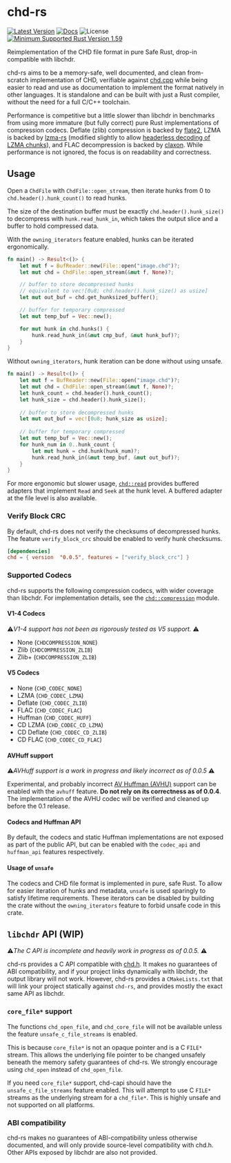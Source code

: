 # chd-rs
[![Latest Version](https://img.shields.io/crates/v/chd.svg)](https://crates.io/crates/chd) [![Docs](https://docs.rs/chd/badge.svg)](https://docs.rs/chd) ![License](https://img.shields.io/crates/l/chd)
[![Minimum Supported Rust Version 1.59](https://img.shields.io/badge/rust-1.59%2B-orange.svg)](https://github.com/rust-lang/rust/blob/master/RELEASES.md#version-1590-2022-02-24)


Reimplementation of the CHD file format in pure Safe Rust, drop-in compatible with libchdr.

chd-rs aims to be a memory-safe, well documented, and clean from-scratch implementation of CHD, verifiable against 
[chd.cpp](https://github.com/mamedev/mame/blob/master/src/lib/util/chd.cpp) while being easier to read and use as
documentation to implement the format natively in other languages. It is standalone and can be built with just
a Rust compiler, without the need for a full C/C++ toolchain. 

Performance is competitive but a little slower than libchdr in benchmarks from using more immature (but fully correct) 
pure Rust implementations of compression codecs. Deflate (zlib) compression is backed by [flate2](https://crates.io/crates/flate2), 
LZMA is backed by [lzma-rs](https://crates.io/crates/lzma-rs) (modified slightly to allow 
[headerless decoding of LZMA chunks](https://crates.io/crates/lzma-rs-headerless)), and FLAC decompression is backed by
[claxon](https://crates.io/crates/claxon). While performance is not ignored, the focus
is on readability and correctness.

## Usage
Open a `ChdFile` with `ChdFile::open_stream`, then iterate hunks from 0 to `chd.header().hunk_count()` to
read hunks.

The size of the destination buffer must be exactly `chd.header().hunk_size()` to decompress with
`hunk.read_hunk_in`, which takes the output slice and a buffer to hold compressed data.

With the `owning_iterators` feature enabled, hunks can be iterated ergonomically.
```rust
fn main() -> Result<()> {
    let mut f = BufReader::new(File::open("image.chd")?;
    let mut chd = ChdFile::open_stream(&mut f, None)?;

    // buffer to store decompressed hunks
    // equivalent to vec![0u8; chd.header().hunk_size() as usize]
    let mut out_buf = chd.get_hunksized_buffer();

    // buffer for temporary compressed
    let mut temp_buf = Vec::new();

    for mut hunk in chd.hunks() {
        hunk.read_hunk_in(&mut cmp_buf, &mut hunk_buf)?;
    }
}
```

Without `owning_iterators`, hunk iteration can be done without using unsafe.
```rust
fn main() -> Result<()> {
    let mut f = BufReader::new(File::open("image.chd")?;
    let mut chd = ChdFile::open_stream(&mut f, None)?;
    let hunk_count = chd.header().hunk_count();
    let hunk_size = chd.header().hunk_size();
    
    // buffer to store decompressed hunks
    let mut out_buf = vec![0u8; hunk_size as usize];
    
    // buffer for temporary compressed
    let mut temp_buf = Vec::new();
    for hunk_num in 0..hunk_count {
        let mut hunk = chd.hunk(hunk_num)?;
        hunk.read_hunk_in(&mut temp_buf, &mut out_buf)?;
    }
}
```

For more ergonomic but slower usage, [`chd::read`](https://github.com/SnowflakePowered/chd-rs/blob/master/chd-rs/src/read.rs) provides buffered adapters that implement `Read` and `Seek` at the
hunk level. A buffered adapter at the file level is also available.  

### Verify Block CRC
By default, chd-rs does not verify the checksums of decompressed hunks. The feature `verify_block_crc` should be enabled 
to verify hunk checksums.

```toml
[dependencies]
chd = { version  "0.0.5", features = ["verify_block_crc"] }
```

### Supported Codecs
chd-rs supports the following compression codecs, with wider coverage than libchdr. For implementation details,
see the [`chd::compression`](https://github.com/SnowflakePowered/chd-rs/tree/master/chd-rs/src/compression) module.

#### V1-4 Codecs
⚠️*V1-4 support has not been as rigorously tested as V5 support.* ⚠️
* None (`CHDCOMPRESSION_NONE`)
* Zlib (`CHDCOMPRESSION_ZLIB`)
* Zlib+ (`CHDCOMPRESSION_ZLIB`)

#### V5 Codecs
* None (`CHD_CODEC_NONE`)
* LZMA (`CHD_CODEC_LZMA`)
* Deflate (`CHD_CODEC_ZLIB`)
* FLAC (`CHD_CODEC_FLAC`)
* Huffman (`CHD_CODEC_HUFF`)
* CD LZMA (`CHD_CODEC_CD_LZMA`)
* CD Deflate (`CHD_CODEC_CD_ZLIB`)
* CD FLAC (`CHD_CODEC_CD_FLAC`)

#### AVHuff support
⚠️*AVHuff support is a work in progress and likely incorrect as of 0.0.5* ⚠️

Experimental, and probably incorrect [AV Huffman (AVHU)](https://github.com/SnowflakePowered/chd-rs/blob/master/chd-rs/src/compression/avhuff.rs)
support can be enabled with the `avhuff` feature. **Do not rely on its correctness as of 0.0.4**. The implementation of the AVHU codec
will be verified and cleaned up before the 0.1 release.

#### Codecs and Huffman API 
By default, the codecs and static Huffman implementations are not exposed as part of the public API, 
but can be enabled with the `codec_api` and `huffman_api` features respectively.

#### Usage of `unsafe`
The codecs and CHD file format is implemented in pure, safe Rust. To allow for easier
iteration of hunks and metadata, `unsafe` is used sparingly to satisfy lifetime requirements.
These iterators can be disabled by building the crate without the `owning_iterators` feature to
forbid unsafe code in this crate.

## `libchdr` API (WIP)
⚠️*The C API is incomplete and heavily work in progress as of 0.0.5.* ⚠️

chd-rs provides a C API compatible with [chd.h](https://github.com/rtissera/libchdr/blob/6eeb6abc4adc094d489c8ba8cafdcff9ff61251b/include/libchdr/chd.h). 
It makes no guarantees of ABI compatibility, and if your project links dynamically with libchdr, the output library will not work. However, chd-rs provides 
a `CMakeLists.txt` that will link your project statically against `chd-rs`, and provides mostly the exact same API as libchdr.

### `core_file*` support
The functions `chd_open_file`, and `chd_core_file` will not be available unless the feature `unsafe_c_file_streams` is enabled. 

This is because `core_file*` is not an opaque pointer and is a C `FILE*` stream. This allows the underlying file pointer to be changed unsafely beneath 
the memory safety guarantees of chd-rs. We strongly encourage using `chd_open` instead of `chd_open_file`.  

If you need `core_file*` support, chd-capi should have the `unsafe_c_file_streams` feature enabled. This will attempt to use C `FILE*` streams as the underlying
stream for a `chd_file*`. This is highly unsafe and not supported on all platforms.

### ABI compatibility

chd-rs makes no guarantees of ABI-compatibility unless otherwise documented, and will only provide source-level
compatibility with chd.h. Other APIs exposed by libchdr are also not provided.